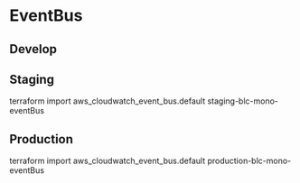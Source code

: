 # EventBus

## Develop

## Staging
terraform import aws_cloudwatch_event_bus.default staging-blc-mono-eventBus

## Production
terraform import aws_cloudwatch_event_bus.default production-blc-mono-eventBus
